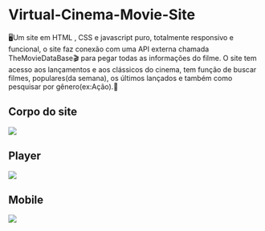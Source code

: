 # Virtual-Cinema-Movie-Site
:desktop_computer:Um site em HTML , CSS e javascript puro, totalmente responsivo e funcional, o site faz conexão com uma API externa chamada TheMovieDataBase:clapper: para pegar todas as informações do filme. O site tem acesso aos lançamentos e aos clássicos do cinema, tem função de buscar filmes, populares(da semana), os últimos lançados e também como pesquisar por gênero(ex:Ação).:abacus:
## Corpo do site
<img src="https://i.imgur.com/tLCPTQU.png"/>

## Player
<img src="https://i.imgur.com/ZrRPrFd.png"/>

## Mobile
<img src="https://i.imgur.com/X5k8i7B.png"/>

